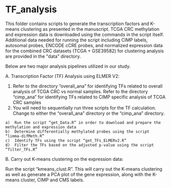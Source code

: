 # TF_analysis
This folder contains scripts to generate the transcription factors and K-means clustering as presented in the manuscript. 
TCGA CRC methylation and expression data is downloaded using the commands in the script itself. 
Additional data needed for running the script including CIMP labels, autosomal probes, ENCODE cCRE probes, 
and normalized expression data for the combined CRC datasets (TCGA + GSE39582) for clustering analysis are provided 
in the "data" directory.

Below are two major analysis pipelines utilized in our study.

A.	Transcription Factor (TF) Analysis using ELMER V2:

  1)	Refer to the directory “overall_ana” for identifying TFs related to overall analysis of TCGA CRC vs normal samples. 
      Refer to the directory “cimp_ana” for identifying TFs related to CIMP specific analysis of TCGA CRC samples
  2)	You will need to sequentially run three scripts for the TF calculation. Change to either the “overall_ana” 
      directory or the “cimp_ana” directory.
      
    a)	Run the script “get_Data.R” in order to download and prepare the methylation and expression data
    b)	Determine differentially methylated probes using the script “limma-difMeth.R”
    c)	Identify TFs using the script “get_TFs_ELMERv2.R”
    d)	Filter the TFs based on the adjusted p-value using the script “filter_TFs.R”
 
B.	Carry out K-means clustering on the expression data:

  Run the script “kmeans_clust.R”. This will carry out the K-means clustering as well as generate a PCA plot of the gene expression, 
  along with the K-means cluster, CIMP and CMS labels.
  
